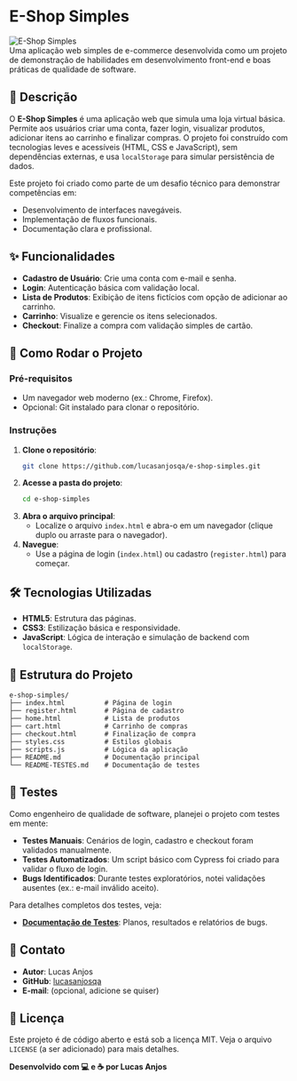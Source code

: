 # E-Shop Simples

![E-Shop Simples](https://img.shields.io/badge/Status-Concluído-green)  
Uma aplicação web simples de e-commerce desenvolvida como um projeto de demonstração de habilidades em desenvolvimento front-end e boas práticas de qualidade de software.

## 📖 Descrição
O **E-Shop Simples** é uma aplicação web que simula uma loja virtual básica. Permite aos usuários criar uma conta, fazer login, visualizar produtos, adicionar itens ao carrinho e finalizar compras. O projeto foi construído com tecnologias leves e acessíveis (HTML, CSS e JavaScript), sem dependências externas, e usa `localStorage` para simular persistência de dados.

Este projeto foi criado como parte de um desafio técnico para demonstrar competências em:
- Desenvolvimento de interfaces navegáveis.
- Implementação de fluxos funcionais.
- Documentação clara e profissional.

## ✨ Funcionalidades
- **Cadastro de Usuário**: Crie uma conta com e-mail e senha.
- **Login**: Autenticação básica com validação local.
- **Lista de Produtos**: Exibição de itens fictícios com opção de adicionar ao carrinho.
- **Carrinho**: Visualize e gerencie os itens selecionados.
- **Checkout**: Finalize a compra com validação simples de cartão.

## 🚀 Como Rodar o Projeto
### Pré-requisitos
- Um navegador web moderno (ex.: Chrome, Firefox).
- Opcional: Git instalado para clonar o repositório.

### Instruções
1. **Clone o repositório**:
   ```bash
   git clone https://github.com/lucasanjosqa/e-shop-simples.git
   ```
2. **Acesse a pasta do projeto**:
   ```bash
   cd e-shop-simples
   ```
3. **Abra o arquivo principal**:
   - Localize o arquivo `index.html` e abra-o em um navegador (clique duplo ou arraste para o navegador).
4. **Navegue**:
   - Use a página de login (`index.html`) ou cadastro (`register.html`) para começar.

## 🛠️ Tecnologias Utilizadas
- **HTML5**: Estrutura das páginas.
- **CSS3**: Estilização básica e responsividade.
- **JavaScript**: Lógica de interação e simulação de backend com `localStorage`.

## 📂 Estrutura do Projeto
```
e-shop-simples/
├── index.html          # Página de login
├── register.html       # Página de cadastro
├── home.html           # Lista de produtos
├── cart.html           # Carrinho de compras
├── checkout.html       # Finalização de compra
├── styles.css          # Estilos globais
├── scripts.js          # Lógica da aplicação
├── README.md           # Documentação principal
└── README-TESTES.md    # Documentação de testes
```

## 🧪 Testes
Como engenheiro de qualidade de software, planejei o projeto com testes em mente:
- **Testes Manuais**: Cenários de login, cadastro e checkout foram validados manualmente.
- **Testes Automatizados**: Um script básico com Cypress foi criado para validar o fluxo de login.
- **Bugs Identificados**: Durante testes exploratórios, notei validações ausentes (ex.: e-mail inválido aceito).

Para detalhes completos dos testes, veja:
- **[Documentação de Testes](https://github.com/lucasanjosqa/e-shop-simples/blob/main/README-TESTES.MD)**: Planos, resultados e relatórios de bugs.


## 📧 Contato
- **Autor**: Lucas Anjos
- **GitHub**: [lucasanjosqa](https://github.com/lucasanjosqa)
- **E-mail**: (opcional, adicione se quiser)

## 📜 Licença
Este projeto é de código aberto e está sob a licença MIT. Veja o arquivo `LICENSE` (a ser adicionado) para mais detalhes.

**Desenvolvido com 💻 e ☕ por Lucas Anjos**
